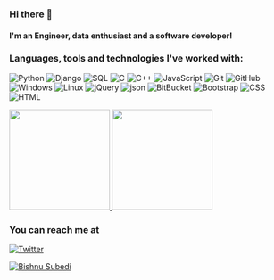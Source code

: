 ### Hi there 👋

#### I'm an Engineer, data enthusiast and a software developer! 

### Languages, tools and technologies I've worked with:

![Python](https://img.shields.io/badge/-Python-000000?style=flat&logo=python)
![Django](https://img.shields.io/badge/-Django-000000?style=flat&logo=django)
![SQL](https://img.shields.io/badge/-SQL-000000?style=flat&logo=sqlite)
![C](https://img.shields.io/badge/-C-000000?style=flat&logo=c)
![C++](https://img.shields.io/badge/-C++-000000?style=flat&logo=c%2B%2B)
![JavaScript](https://img.shields.io/badge/-JavaScript-000000?style=flat&logo=javascript)
![Git](https://img.shields.io/badge/-Git-000000?style=flat&logo=git)
![GitHub](https://img.shields.io/badge/-GitHub-000000?style=flat&logo=github)
![Windows](https://img.shields.io/badge/-Windows-000000?style=flat&logo=windows)
![Linux](https://img.shields.io/badge/-Linux-000000?style=flat&logo=linux)
![jQuery](https://img.shields.io/badge/-jQuery-000000?style=flat&logo=jQuery)
![json](https://img.shields.io/badge/-json-000000?style=flat&logo=json)
![BitBucket](https://img.shields.io/badge/-Bitbucket-000000?style=flat&logo=bitbucket)
![Bootstrap](https://img.shields.io/badge/-Bootstrap-000000?style=flat&logo=Bootstrap)
![CSS](https://img.shields.io/badge/-CSS-000000?style=flat&logo=css3)
![HTML](https://img.shields.io/badge/-HTML-000000?style=flat&logo=html5)


<a href="https://github.com/bishnu-subedi">
  <img height="180em" src="https://github-readme-stats-eight-theta.vercel.app/api?username=bishnu-subedi&show_icons=true&theme=dark&include_all_commits=true&count_private=true"/>
  <img height="180em" src="https://github-readme-stats-eight-theta.vercel.app/api/top-langs/?username=bishnu-subedi&layout=compact&langs_count=8&theme=dark"/>
</a>

<h3><b>You can reach me at</b></h3>
<p>
<a href="https://twitter.com/_Bishnu_Subedi" target="_blank"><img alt="Twitter" src="https://img.shields.io/badge/twitter-%231DA1F2.svg?&style=flat-square&logo=twitter&logoColor=white" /></a> 
</p>
<p>
<a href="https://bishnu-subedi.github.io/" target="_blank"><img alt="Bishnu Subedi" src="https://img.shields.io/badge/Bishnu-Subedi-About%20me-blue" /></a> 
</p>
